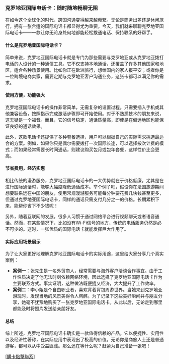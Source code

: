 ### 克罗地亚国际电话卡：随时随地畅聊无阻

在如今这个全球化的时代，跨国沟通变得越来越频繁。无论是商务出差还是休闲旅行，拥有一张合适的国际电话卡都显得尤为重要。今天，我们就来聊聊克罗地亚国际电话卡——一款让你无论身处何地都能轻松拨通电话、保持联系的好帮手。

#### 什么是克罗地亚国际电话卡？

简单来说，克罗地亚国际电话卡就是专门为那些需要与克罗地亚或从克罗地亚拨打电话的人设计的一种通信工具。它不仅支持本地通话，还覆盖了许多其他国家和地区，适合各种场景使用。比如你正在欧洲旅行，想给国内的家人报平安；或者你是一位跨境电商卖家，需要定期与克罗地亚客户沟通业务，这张卡都可以满足你的需求。

#### 使用方便，功能强大

克罗地亚国际电话卡的操作非常简单，无需复杂的设置过程。只需要插入手机或其他兼容设备，按照指示完成激活步骤即可开始使用。对于不熟悉技术的朋友来说，这无疑是一个福音。而且，它的信号稳定，通话质量高，即使是在偏远地区也能保证良好的通话效果。

此外，这款电话卡还提供了多种套餐选择，用户可以根据自己的实际需求挑选最适合的方案。例如，如果你只是偶尔需要拨打一次国际长途，可以选择按次计费的模式；而如果经常需要长时间通话，则建议购买包月或包年套餐，这样性价比会更高。

#### 节省费用，经济实惠

相比传统的漫游服务，克罗地亚国际电话卡的一大优势就在于价格低廉。尤其是在进行国际通话时，能够大幅度降低通话成本。举个例子吧，假设你在法国旅游期间想要联系远在中国的朋友，使用常规漫游服务可能每分钟要花费几块钱甚至更多，但通过克罗地亚国际电话卡，同样的通话只需支付几分之一的价格。长期累积下来，能帮你省下不少钱呢！

另外，随着互联网的发展，很多人习惯于通过网络平台进行视频聊天或者语音通话。然而，在某些情况下，比如没有Wi-Fi信号的地方，传统的电话服务仍然是必不可少的。这时，一张优质的国际电话卡就能发挥巨大作用了。

#### 实际应用场景展示

为了让大家更好地理解克罗地亚国际电话卡的实际用途，这里给大家分享几个真实案例：

- **案例一**：张先生是一名外贸商人，经常需要与海外客户洽谈合作事宜。由于工作性质决定了他无法时刻依赖网络环境，因此选择了克罗地亚国际电话卡作为主要联系方式。事实证明，这种做法既便捷又经济，大大提升了工作效率。
- **案例二**：李小姐是个自由职业者，喜欢背着背包周游世界。当她来到克罗地亚游玩时，发现当地的风景美得令人陶醉。为了记录下这些美好瞬间并与朋友分享，她毫不犹豫地购买了一张克罗地亚国际电话卡。从此以后，无论走到哪里都能及时将照片发送给亲朋好友。

#### 总结

综上所述，克罗地亚国际电话卡确实是一款值得信赖的产品。它以便捷性、实用性以及经济性著称，在实际应用中表现出了极高的价值。无论你是商旅人士还是普通游客，都可以从中受益匪浅。那么还在等什么呢？赶紧为自己准备一张吧！

[[購卡點擊聯系](https://t.me/s/esim1088)]